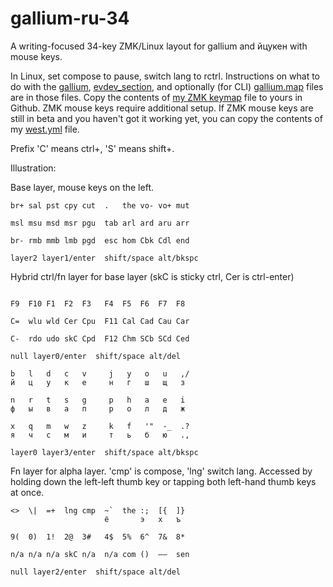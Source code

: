# gallium-ru-34
A writing-focused 34-key ZMK/Linux layout for gallium and йцукен with mouse keys.

In Linux, set compose to pause, switch lang to rctrl.
Instructions on what to do with the [gallium](https://github.com/stozi/galliumv2-ru-34/blob/main/gallium), [evdev_section](https://github.com/stozi/gallium-ru-34/blob/main/evdev_section.xml), and optionally (for CLI) [gallium.map](https://github.com/stozi/gallium-ru-34/blob/main/gallium.map) files are in those files. Copy the contents of [my ZMK keymap](https://github.com/stozi/zmk-config/blob/master/config/a_dux.keymap) file to yours in Github. ZMK mouse keys require additional setup. If ZMK mouse keys are still in beta and you haven't got it working yet, you can copy the contents of my [west.yml](https://github.com/stozi/zmk-config/blob/master/config/west.yml) file.


Prefix 'C' means ctrl+, 'S' means shift+.

Illustration:

Base layer, mouse keys on the left.

```
br+ sal pst cpy cut  .   the vo- vo+ mut

msl msu msd msr pgu  tab arl ard aru arr

br- rmb mmb lmb pgd  esc hom Cbk Cdl end

layer2 layer1/enter  shift/space alt/bkspc   
```               

Hybrid ctrl/fn layer for base layer (skC is sticky ctrl, Cer is ctrl-enter)

```

F9  F10 F1  F2  F3   F4  F5  F6  F7  F8

C=  wlu wld Cer Cpu  F11 Cal Cad Cau Car

C-  rdo udo skC Cpd  F12 Chm SCb SCd Ced

null layer0/enter  shift/space alt/del   
```

```
b   l   d   c   v     j   y   o   u   ,/
й   ц   у   к   е     н   г   ш   щ   з

n   r   t   s   g     p   h   a   e   i
ф   ы   в   а   п     р   о   л   д   ж

x   q   m   w   z     k   f   '"  -_  .?
я   ч   с   м   и     т   ь   б   ю   .,

layer0 layer3/enter  shift/space alt/bkspc
```

Fn layer for alpha layer. 'cmp' is compose, 'lng' switch lang. Accessed by holding down the left-left thumb key or tapping both left-hand thumb keys at once.

```
<>  \|  =+  lng cmp  ~`  the :;  [{  ]}
                     ё       э   х   ъ

9(  0)  1!  2@  3#   4$  5%  6^  7&  8*

n/a n/a n/a skC n/a  n/a com ()  –—  sen

null layer2/enter  shift/space alt/del
```
